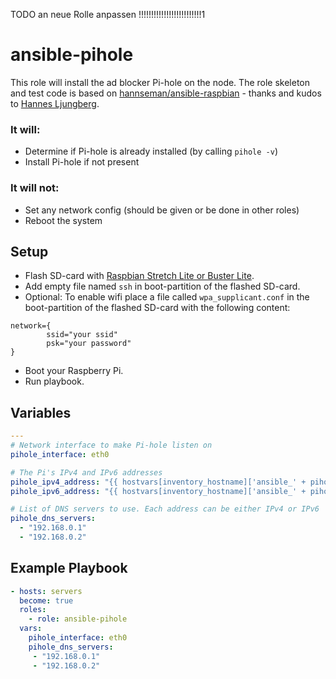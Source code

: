 TODO an neue Rolle anpassen
!!!!!!!!!!!!!!!!!!!!!!!!!1

# ansible-pihole

This role will install the ad blocker Pi-hole on the node. The role skeleton and test code is based on [hannseman/ansible-raspbian](https://github.com/hannseman/ansible-raspbian) - thanks and kudos to [Hannes Ljungberg](https://github.com/hannseman).

### It will:

 * Determine if Pi-hole is already installed (by calling `pihole -v`)
 * Install Pi-hole if not present

### It will not:

 * Set any network config (should be given or be done in other roles)
 * Reboot the system

## Setup
* Flash SD-card with [Raspbian Stretch  Lite or Buster Lite](https://www.raspberrypi.org/documentation/installation/installing-images/mac.md).
* Add empty file named `ssh` in boot-partition of the flashed SD-card.
* Optional: To enable wifi place a file called `wpa_supplicant.conf` in the boot-partition of the flashed SD-card with the following content:
```
network={
        ssid="your ssid"
        psk="your password"
}
```
* Boot your Raspberry Pi.
* Run playbook.

## Variables

```yaml
---
# Network interface to make Pi-hole listen on
pihole_interface: eth0

# The Pi's IPv4 and IPv6 addresses
pihole_ipv4_address: "{{ hostvars[inventory_hostname]['ansible_' + pihole_interface]['ipv4']['address'] }}/24"
pihole_ipv6_address: "{{ hostvars[inventory_hostname]['ansible_' + pihole_interface]['ipv6'][0]['address'] }}"

# List of DNS servers to use. Each address can be either IPv4 or IPv6
pihole_dns_servers:
  - "192.168.0.1"
  - "192.168.0.2"
```

## Example Playbook
```yaml
- hosts: servers
  become: true
  roles:
    - role: ansible-pihole
  vars:
    pihole_interface: eth0
	pihole_dns_servers:
     - "192.168.0.1"
     - "192.168.0.2"
```
